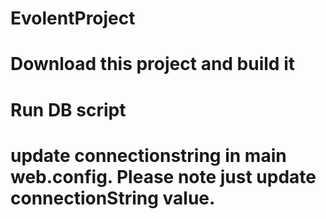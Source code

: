 # EvolentProject
# Download this project and build it
# Run DB script 
# update connectionstring in main web.config. Please note just update connectionString value.
<connectionStrings>  
    <add name="SqlConn"
         connectionString="Data Source=DESKTOP-21TVJEC; Initial Catalog=EvolentDemo; Integrated Security=True; MultipleActiveResultSets=True;"   
         providerName="System.Data.SqlClient" />  
  </connectionStrings> 
